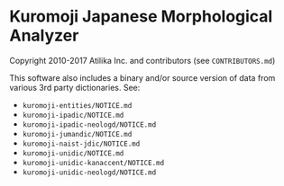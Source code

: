 # Kuromoji Japanese Morphological Analyzer

Copyright 2010-2017 Atilika Inc. and contributors (see `CONTRIBUTORS.md`)

This software also includes a binary and/or source version of data from various 3rd party dictionaries.  See:

- `kuromoji-entities/NOTICE.md`
- `kuromoji-ipadic/NOTICE.md`
- `kuromoji-ipadic-neologd/NOTICE.md`
- `kuromoji-jumandic/NOTICE.md`
- `kuromoji-naist-jdic/NOTICE.md`
- `kuromoji-unidic/NOTICE.md`
- `kuromoji-unidic-kanaccent/NOTICE.md`
- `kuromoji-unidic-neologd/NOTICE.md`
